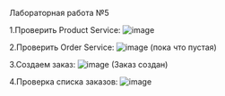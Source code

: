 Лабораторная работа №5

1.Проверить Product Service:
![image](https://github.com/user-attachments/assets/44523d6b-7df5-4f9f-96f2-99df2e009b54)

2.Проверить Order Service:
![image](https://github.com/user-attachments/assets/6b5ea719-7794-4e16-bb16-f50534cca08b) (пока что пустая)

3.Создаем заказ:
![image](https://github.com/user-attachments/assets/251b5322-333d-46b0-b89e-94c13b0e5cef) (Заказ создан)

4.Проверка списка заказов:
![image](https://github.com/user-attachments/assets/d189b3cc-6f20-49d0-9de7-3e1004630534)



